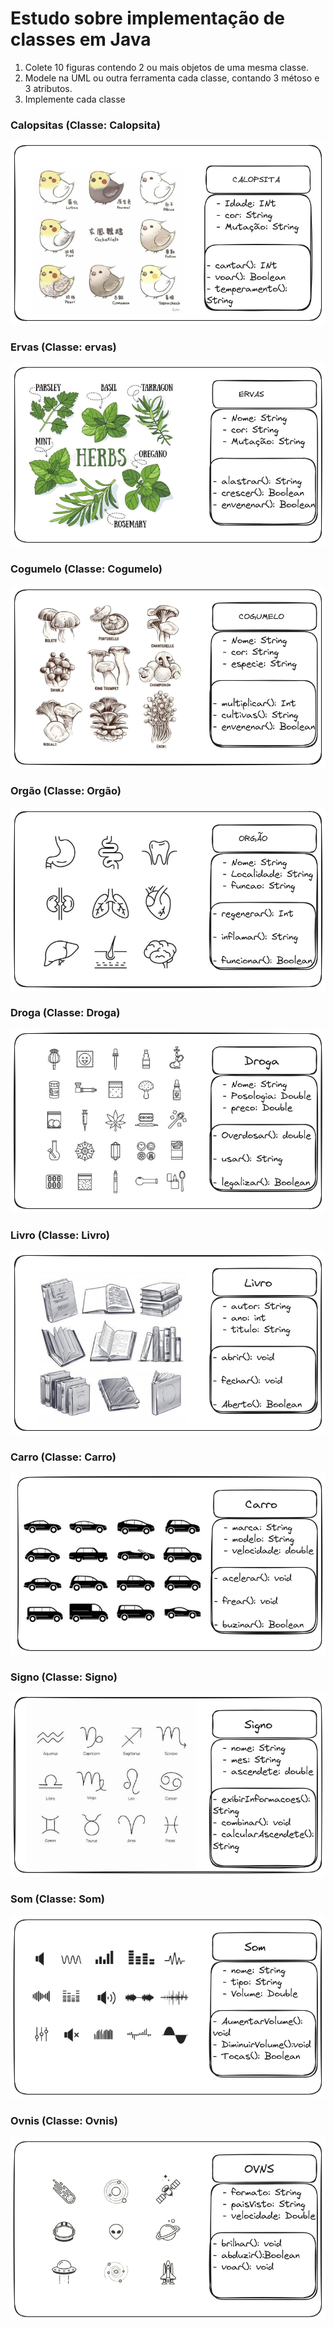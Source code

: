 # Estudo sobre implementação de classes em Java

1. Colete 10 figuras contendo 2 ou mais objetos de uma mesma classe.
2. Modele na UML ou outra ferramenta cada classe, contando 3 métoso e 3 atributos.
3. Implemente cada classe


### Calopsitas (Classe: Calopsita)

![alt text](./img/image-2.png)


### Ervas (Classe: ervas)

![alt text](./img/image.png)


### Cogumelo (Classe: Cogumelo)

![alt text](./img/image%20copy.png)

### Orgão (Classe: Orgão)

![alt text](./img/imageorgao.png)


### Droga (Classe: Droga)

![alt text](./img/imageDroga.png)


### Livro (Classe: Livro)

![alt text](./img/imageLivro.png)

### Carro (Classe: Carro)

![alt text](./img/imageCarro.png)

### Signo (Classe: Signo)

![alt text](./img/imageSigno.png)

### Som (Classe: Som)

![alt text](./img/imageSom.png)

### Ovnis (Classe: Ovnis)

![alt text](./img/imageovnis.png)
